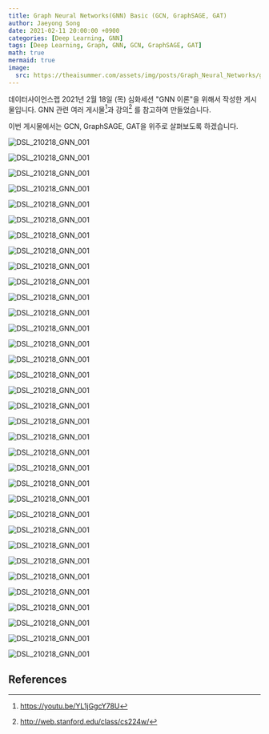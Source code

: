 ```yaml
---
title: Graph Neural Networks(GNN) Basic (GCN, GraphSAGE, GAT)
author: Jaeyong Song
date: 2021-02-11 20:00:00 +0900
categories: [Deep Learning, GNN]
tags: [Deep Learning, Graph, GNN, GCN, GraphSAGE, GAT]
math: true
mermaid: true
image:
  src: https://theaisummer.com/assets/img/posts/Graph_Neural_Networks/gnn.jpg
---
```


데이터사이언스랩 2021년 2월 18일 (목) 심화세션 "GNN 이론"을 위해서 작성한 게시물입니다. GNN 관련 여러 게시물[^IdeaFactoryKAIST]과 강의[^CS224w] 를 참고하여 만들었습니다.

이번 게시물에서는 GCN, GraphSAGE, GAT을 위주로 살펴보도록 하겠습니다.

![DSL_210218_GNN_001](/assets/images/2021-02-11-GNN_Basic/DSL_210218_GNN_001.jpeg)

![DSL_210218_GNN_001](/assets/images/2021-02-11-GNN_Basic/DSL_210218_GNN_002.jpeg)

![DSL_210218_GNN_001](/assets/images/2021-02-11-GNN_Basic/DSL_210218_GNN_003.jpeg)

![DSL_210218_GNN_001](/assets/images/2021-02-11-GNN_Basic/DSL_210218_GNN_004.jpeg)

![DSL_210218_GNN_001](/assets/images/2021-02-11-GNN_Basic/DSL_210218_GNN_005.jpeg)

![DSL_210218_GNN_001](/assets/images/2021-02-11-GNN_Basic/DSL_210218_GNN_006.jpeg)

![DSL_210218_GNN_001](/assets/images/2021-02-11-GNN_Basic/DSL_210218_GNN_007.jpeg)

![DSL_210218_GNN_001](/assets/images/2021-02-11-GNN_Basic/DSL_210218_GNN_008.jpeg)

![DSL_210218_GNN_001](/assets/images/2021-02-11-GNN_Basic/DSL_210218_GNN_009.jpeg)

![DSL_210218_GNN_001](/assets/images/2021-02-11-GNN_Basic/DSL_210218_GNN_010.jpeg)

![DSL_210218_GNN_001](/assets/images/2021-02-11-GNN_Basic/DSL_210218_GNN_011.jpeg)

![DSL_210218_GNN_001](/assets/images/2021-02-11-GNN_Basic/DSL_210218_GNN_012.jpeg)

![DSL_210218_GNN_001](/assets/images/2021-02-11-GNN_Basic/DSL_210218_GNN_013.jpeg)

![DSL_210218_GNN_001](/assets/images/2021-02-11-GNN_Basic/DSL_210218_GNN_014.jpeg)

![DSL_210218_GNN_001](/assets/images/2021-02-11-GNN_Basic/DSL_210218_GNN_015.jpeg)

![DSL_210218_GNN_001](/assets/images/2021-02-11-GNN_Basic/DSL_210218_GNN_016.jpeg)

![DSL_210218_GNN_001](/assets/images/2021-02-11-GNN_Basic/DSL_210218_GNN_017.jpeg)

![DSL_210218_GNN_001](/assets/images/2021-02-11-GNN_Basic/DSL_210218_GNN_018.jpeg)

![DSL_210218_GNN_001](/assets/images/2021-02-11-GNN_Basic/DSL_210218_GNN_019.jpeg)

![DSL_210218_GNN_001](/assets/images/2021-02-11-GNN_Basic/DSL_210218_GNN_020.jpeg)

![DSL_210218_GNN_001](/assets/images/2021-02-11-GNN_Basic/DSL_210218_GNN_021.jpeg)

![DSL_210218_GNN_001](/assets/images/2021-02-11-GNN_Basic/DSL_210218_GNN_022.jpeg)

![DSL_210218_GNN_001](/assets/images/2021-02-11-GNN_Basic/DSL_210218_GNN_023.jpeg)

![DSL_210218_GNN_001](/assets/images/2021-02-11-GNN_Basic/DSL_210218_GNN_024.jpeg)

![DSL_210218_GNN_001](/assets/images/2021-02-11-GNN_Basic/DSL_210218_GNN_025.jpeg)

![DSL_210218_GNN_001](/assets/images/2021-02-11-GNN_Basic/DSL_210218_GNN_026.jpeg)

![DSL_210218_GNN_001](/assets/images/2021-02-11-GNN_Basic/DSL_210218_GNN_027.jpeg)

![DSL_210218_GNN_001](/assets/images/2021-02-11-GNN_Basic/DSL_210218_GNN_028.jpeg)

![DSL_210218_GNN_001](/assets/images/2021-02-11-GNN_Basic/DSL_210218_GNN_029.jpeg)

![DSL_210218_GNN_001](/assets/images/2021-02-11-GNN_Basic/DSL_210218_GNN_030.jpeg)

![DSL_210218_GNN_001](/assets/images/2021-02-11-GNN_Basic/DSL_210218_GNN_031.jpeg)

![DSL_210218_GNN_001](/assets/images/2021-02-11-GNN_Basic/DSL_210218_GNN_032.jpeg)

![DSL_210218_GNN_001](/assets/images/2021-02-11-GNN_Basic/DSL_210218_GNN_033.jpeg)

![DSL_210218_GNN_001](/assets/images/2021-02-11-GNN_Basic/DSL_210218_GNN_034.jpeg)

## References

[^CS224w]: http://web.stanford.edu/class/cs224w/
[^IdeaFactoryKAIST]:https://youtu.be/YL1jGgcY78U